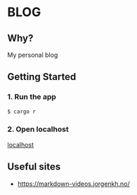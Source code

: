 # BLOG

## Why?

My personal blog

## Getting Started

### 1. Run the app
```bash
$ cargo r
```

### 2. Open localhost

[localhost](http://localhost:3000/)

## Useful sites
- https://markdown-videos.jorgenkh.no/

